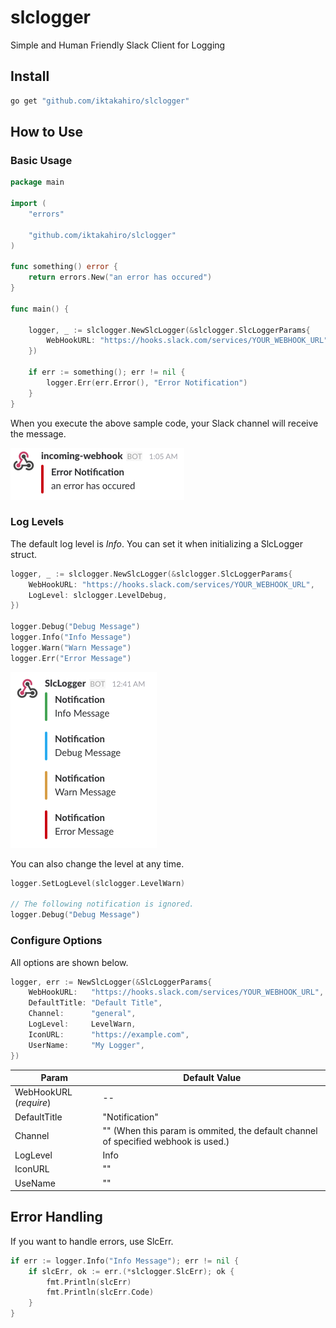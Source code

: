 # slclogger

Simple and Human Friendly Slack Client for Logging

## Install

```bash
go get "github.com/iktakahiro/slclogger"
```

## How to Use

### Basic Usage

```go
package main

import (
	"errors"

	"github.com/iktakahiro/slclogger"
)

func something() error {
	return errors.New("an error has occured")
}

func main() {

	logger, _ := slclogger.NewSlcLogger(&slclogger.SlcLoggerParams{
		WebHookURL: "https://hooks.slack.com/services/YOUR_WEBHOOK_URL",
	})

	if err := something(); err != nil {
		logger.Err(err.Error(), "Error Notification")
	}
}
```

When you execute the above sample code, your Slack channel will receive the message.

![](./example/example-slack1.png)

### Log Levels

The default log level is *Info*. You can set it when initializing a SlcLogger struct.

```go
logger, _ := slclogger.NewSlcLogger(&slclogger.SlcLoggerParams{
    WebHookURL: "https://hooks.slack.com/services/YOUR_WEBHOOK_URL",
    LogLevel: slclogger.LevelDebug,
})

logger.Debug("Debug Message")
logger.Info("Info Message")
logger.Warn("Warn Message")
logger.Err("Error Message")
```

![](./example/example-slack2.png)

You can also change the level at any time.

```go
logger.SetLogLevel(slclogger.LevelWarn)

// The following notification is ignored.
logger.Debug("Debug Message")
```

### Configure Options

All options are shown below.

```go
logger, err := NewSlcLogger(&SlcLoggerParams{
    WebHookURL:   "https://hooks.slack.com/services/YOUR_WEBHOOK_URL",
    DefaultTitle: "Default Title",
    Channel:      "general",
    LogLevel:     LevelWarn,
    IconURL:      "https://example.com",
    UserName:     "My Logger",
})
```

Param | Default Value
------ | ------------
WebHookURL (*require*) | --
DefaultTitle | "Notification"
Channel | "" (When this param is ommited, the default channel of specified webhook is used.)
LogLevel | Info
IconURL | ""
UseName | ""

## Error Handling

If you want to handle errors, use SlcErr.

```go
if err := logger.Info("Info Message"); err != nil {
    if slcErr, ok := err.(*slclogger.SlcErr); ok {
        fmt.Println(slcErr)
        fmt.Println(slcErr.Code)
    }
}
```